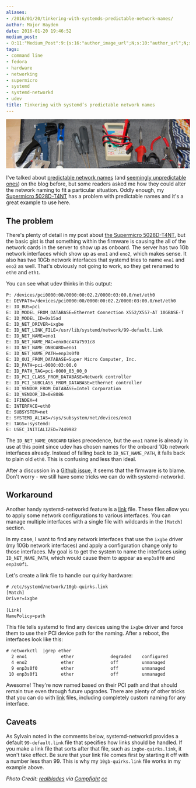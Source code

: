 ```yaml
---
aliases:
- /2016/01/20/tinkering-with-systemds-predictable-network-names/
author: Major Hayden
date: 2016-01-20 19:46:52
medium_post:
- O:11:"Medium_Post":9:{s:16:"author_image_url";N;s:10:"author_url";N;s:10:"cross_link";s:3:"yes";s:2:"id";N;s:21:"follower_notification";s:3:"yes";s:7:"license";s:11:"cc-40-by-sa";s:14:"publication_id";s:2:"-1";s:6:"status";s:4:"none";s:3:"url";N;}
tags:
- command line
- fedora
- hardware
- networking
- supermicro
- systemd
- systemd-networkd
- udev
title: Tinkering with systemd’s predictable network names
---
```


<a href="/wp-content/uploads/2016/01/461574071_5d79d1a951_o-e1453319191847.jpg" rel="attachment wp-att-6042"><img src="/wp-content/uploads/2016/01/461574071_5d79d1a951_o-e1453319191847.jpg" alt="Tinkering Tools" class="aligncenter size-full wp-image-6042" /></a>

I've talked about [predictable network names][1] (and [seemingly unpredictable ones][2]) on the blog before, but some readers asked me how they could alter the network naming to fit a particular situation. Oddly enough, my [Supermicro 5028D-T4NT][3] has a problem with predictable names and it's a great example to use here.

## The problem

There's plenty of detail in my post about [the Supermicro 5028D-T4NT][3], but the basic gist is that something within the firmware is causing the all of the network cards in the server to show up as onboard. The server has two 1Gb network interfaces which show up as `eno1` and `eno2`, which makes sense. It also has two 10Gb network interfaces that systemd tries to name `eno1` and `eno2` as well. That's obviously not going to work, so they get renamed to `eth0` and `eth1`.

You can see what udev thinks in this output:

```
P: /devices/pci0000:00/0000:00:02.2/0000:03:00.0/net/eth0
E: DEVPATH=/devices/pci0000:00/0000:00:02.2/0000:03:00.0/net/eth0
E: ID_BUS=pci
E: ID_MODEL_FROM_DATABASE=Ethernet Connection X552/X557-AT 10GBASE-T
E: ID_MODEL_ID=0x15ad
E: ID_NET_DRIVER=ixgbe
E: ID_NET_LINK_FILE=/usr/lib/systemd/network/99-default.link
E: ID_NET_NAME=eno1
E: ID_NET_NAME_MAC=enx0cc47a7591c8
E: ID_NET_NAME_ONBOARD=eno1
E: ID_NET_NAME_PATH=enp3s0f0
E: ID_OUI_FROM_DATABASE=Super Micro Computer, Inc.
E: ID_PATH=pci-0000:03:00.0
E: ID_PATH_TAG=pci-0000_03_00_0
E: ID_PCI_CLASS_FROM_DATABASE=Network controller
E: ID_PCI_SUBCLASS_FROM_DATABASE=Ethernet controller
E: ID_VENDOR_FROM_DATABASE=Intel Corporation
E: ID_VENDOR_ID=0x8086
E: IFINDEX=4
E: INTERFACE=eth0
E: SUBSYSTEM=net
E: SYSTEMD_ALIAS=/sys/subsystem/net/devices/eno1
E: TAGS=:systemd:
E: USEC_INITIALIZED=7449982
```


The `ID_NET_NAME_ONBOARD` takes precedence, but the `eno1` name is already in use at this point since udev has chosen names for the onboard 1Gb network interfaces already. Instead of falling back to `ID_NET_NAME_PATH`, it falls back to plain old `eth0`. This is confusing and less than ideal.

After a discussion in a [Github issue][4], it seems that the firmware is to blame. Don't worry - we still have some tricks we can do with systemd-networkd.

## Workaround

Another handy systemd-networkd feature is a [link][5] file. These files allow you to apply some network configurations to various interfaces. You can manage multiple interfaces with a single file with wildcards in the `[Match]` section.

In my case, I want to find any network interfaces that use the `ixgbe` driver (my 10Gb network interfaces) and apply a configuration change only to those interfaces. My goal is to get the system to name the interfaces using `ID_NET_NAME_PATH`, which would cause them to appear as `enp3s0f0` and `enp3s0f1`.

Let's create a link file to handle our quirky hardware:

```
# /etc/systemd/network/10gb-quirks.link
[Match]
Driver=ixgbe

[Link]
NamePolicy=path
```


This file tells systemd to find any devices using the `ixgbe` driver and force them to use their PCI device path for the naming. After a reboot, the interfaces look like this:

```
# networkctl  |grep ether
  2 eno1             ether              degraded    configured
  4 eno2             ether              off         unmanaged
  9 enp3s0f0         ether              off         unmanaged
 10 enp3s0f1         ether              off         unmanaged
```


Awesome! They're now named based on their PCI path and that should remain true even through future upgrades. There are plenty of other tricks that you can do with [link][5] files, including completely custom naming for any interface.

## Caveats

As Sylvain noted in the comments below, systemd-networkd provides a default `99-default.link` file that specifies how links should be handled. If you make a link file that sorts after that file, such as `ixgbe-quirks.link`, it won't take effect. Be sure that your link file comes first by starting it off with a number less than 99. This is why my `10gb-quirks.link` file works in my example above.

_Photo Credit: [realblades][6] via [Compfight][7] [cc][8]_

 [1]: /2015/08/21/understanding-systemds-predictable-network-device-names/
 [2]: https://major.io/2014/08/06/unexpected-predictable-network-naming-systemd/
 [3]: /2015/09/28/first-thoughts-linux-on-the-supermicro-5028d-t4nt/
 [4]: https://github.com/systemd/systemd/issues/1390
 [5]: http://www.freedesktop.org/software/systemd/man/systemd.link.html
 [6]: https://www.flickr.com/photos/7819308@N05/461574071/
 [7]: http://compfight.com
 [8]: https://creativecommons.org/licenses/by-sa/2.0/